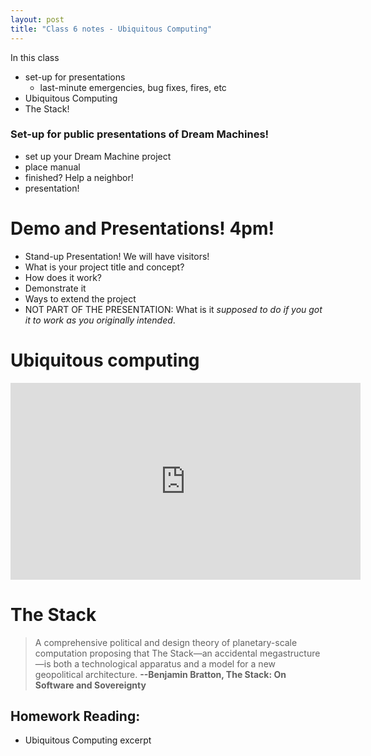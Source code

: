 ```yaml
---
layout: post
title: "Class 6 notes - Ubiquitous Computing"
---
```



In this class

- set-up for presentations
  - last-minute emergencies, bug fixes, fires, etc
- Ubiquitous Computing
- The Stack!

### Set-up for public presentations of Dream Machines!

- set up your Dream Machine project
- place manual
- finished? Help a neighbor!
- presentation!

# Demo and Presentations! 4pm!

- Stand-up Presentation! We will have visitors!
- What is your project title and concept?
- How does it work?
- Demonstrate it
- Ways to extend the project
- NOT PART OF THE PRESENTATION: What is it *supposed to do if you got it to work as you originally intended*.

# Ubiquitous computing

<iframe width="560" height="315" src="https://www.youtube.com/embed/bsoP6TPwE00" frameborder="0" allow="accelerometer; autoplay; encrypted-media; gyroscope; picture-in-picture" allowfullscreen></iframe>


# The Stack

> A comprehensive political and design theory of planetary-scale computation proposing that The Stack—an accidental megastructure—is both a technological apparatus and a model for a new geopolitical architecture. 
**--Benjamin Bratton, The Stack: On Software and Sovereignty**


## Homework Reading:
 
 - Ubiquitous Computing excerpt
